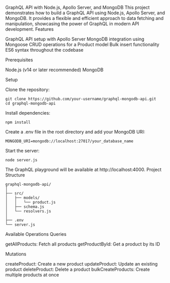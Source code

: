 GraphQL API with Node.js, Apollo Server, and MongoDB
This project demonstrates how to build a GraphQL API using Node.js, Apollo Server, and MongoDB. It provides a flexible and efficient approach to data fetching and manipulation, showcasing the power of GraphQL in modern API development.
Features

GraphQL API setup with Apollo Server
MongoDB integration using Mongoose
CRUD operations for a Product model
Bulk insert functionality
ES6 syntax throughout the codebase

Prerequisites

Node.js (v14 or later recommended)
MongoDB

Setup

Clone the repository:
```
git clone https://github.com/your-username/graphql-mongodb-api.git
cd graphql-mongodb-api
```

Install dependencies:
```
npm install
```

Create a .env file in the root directory and add your MongoDB URI:
```
MONGODB_URI=mongodb://localhost:27017/your_database_name
```

Start the server:
```
node server.js
```


The GraphQL playground will be available at http://localhost:4000.
Project Structure
```
graphql-mongodb-api/
│
├── src/
│   ├── models/
│   │   └── product.js
│   ├── schema.js
│   └── resolvers.js
│
├── .env
└── server.js
```

Available Operations
Queries

getAllProducts: Fetch all products
getProductById: Get a product by its ID

Mutations

createProduct: Create a new product
updateProduct: Update an existing product
deleteProduct: Delete a product
bulkCreateProducts: Create multiple products at once
